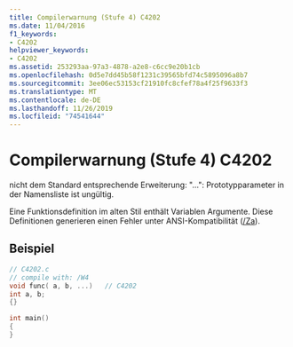 ```yaml
---
title: Compilerwarnung (Stufe 4) C4202
ms.date: 11/04/2016
f1_keywords:
- C4202
helpviewer_keywords:
- C4202
ms.assetid: 253293aa-97a3-4878-a2e8-c6cc9e20b1cb
ms.openlocfilehash: 0d5e7dd45b58f1231c39565bfd74c5895096a8b7
ms.sourcegitcommit: 3ee06ec53153cf21910fc8cfef78a4f25f9633f3
ms.translationtype: MT
ms.contentlocale: de-DE
ms.lasthandoff: 11/26/2019
ms.locfileid: "74541644"
---
```

# <a name="compiler-warning-level-4-c4202"></a>Compilerwarnung (Stufe 4) C4202

nicht dem Standard entsprechende Erweiterung: "...": Prototypparameter in der Namensliste ist ungültig.

Eine Funktionsdefinition im alten Stil enthält Variablen Argumente. Diese Definitionen generieren einen Fehler unter ANSI-Kompatibilität ([/Za](../../build/reference/za-ze-disable-language-extensions.md)).

## <a name="example"></a>Beispiel

```c
// C4202.c
// compile with: /W4
void func( a, b, ...)   // C4202
int a, b;
{}

int main()
{
}
```